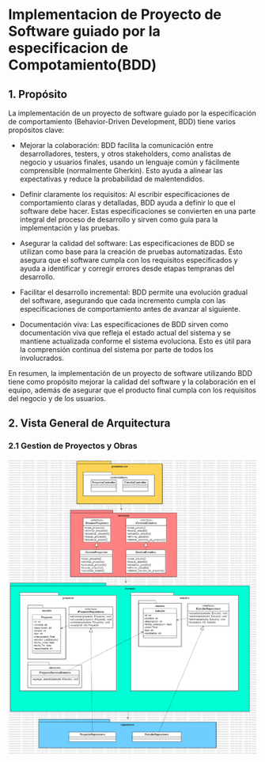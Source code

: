 # Implementacion de Proyecto de Software guiado por la especificacion de Compotamiento(BDD)

## 1. Propósito
La implementación de un proyecto de software guiado por la especificación de comportamiento (Behavior-Driven Development, BDD) tiene varios propósitos clave:

- Mejorar la colaboración: BDD facilita la comunicación entre desarrolladores, testers, y otros stakeholders, como analistas de negocio y usuarios finales, usando un lenguaje común y fácilmente comprensible (normalmente Gherkin). Esto ayuda a alinear las expectativas y reduce la probabilidad de malentendidos.

- Definir claramente los requisitos: Al escribir especificaciones de comportamiento claras y detalladas, BDD ayuda a definir lo que el software debe hacer. Estas especificaciones se convierten en una parte integral del proceso de desarrollo y sirven como guía para la implementación y las pruebas.

- Asegurar la calidad del software: Las especificaciones de BDD se utilizan como base para la creación de pruebas automatizadas. Esto asegura que el software cumpla con los requisitos especificados y ayuda a identificar y corregir errores desde etapas tempranas del desarrollo.

- Facilitar el desarrollo incremental: BDD permite una evolución gradual del software, asegurando que cada incremento cumpla con las especificaciones de comportamiento antes de avanzar al siguiente.

- Documentación viva: Las especificaciones de BDD sirven como documentación viva que refleja el estado actual del sistema y se mantiene actualizada conforme el sistema evoluciona. Esto es útil para la comprensión continua del sistema por parte de todos los involucrados.

En resumen, la implementación de un proyecto de software utilizando BDD tiene como propósito mejorar la calidad del software y la colaboración en el equipo, además de asegurar que el producto final cumpla con los requisitos del negocio y de los usuarios.

## 2. Vista General de Arquitectura

### 2.1 Gestion de Proyectos y Obras

![Arquitectura Gestion de Proyectos](<src readme\Gestion de Proyectos.png>)
